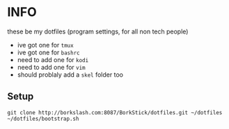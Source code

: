 # INFO
these be my dotfiles (program settings, for all non tech people)

- ive got one for ```tmux```
- ive got one for ```bashrc```
- need to add one for ```kodi ```
- need to add one for ```vim```
- should problaly add a ```skel``` folder too



## Setup
```
git clone http://borkslash.com:8087/BorkStick/dotfiles.git ~/dotfiles
~/dotfiles/bootstrap.sh
```
